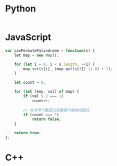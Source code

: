 # Python 

```python
```


# JavaScript

```js
var canPermutePalindrome = function(s) {
    let map = new Map();

    for (let i = 0; i < s.length; ++i) {
        map.set(s[i], (map.get(s[i]) || 0) + 1);
    }

    let count = 0;

    for (let [key, val] of map) {
        if (val % 2 === 1)
            count++;
        
        // 有字母个数超过奇数就不能构成回文
        if (count === 2)
            return false;
    }

    return true;
};
```

# C++

```C++
```

